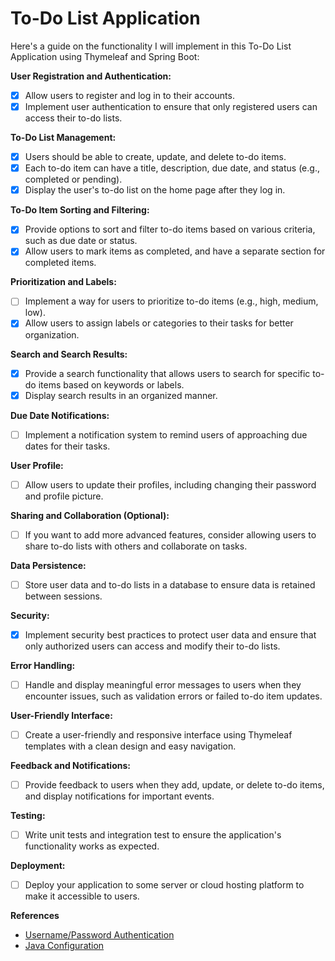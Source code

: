 # To-Do List Application
Here's a guide on the functionality I will implement in this To-Do List Application using Thymeleaf and Spring Boot:

**User Registration and Authentication:**

*   [x] Allow users to register and log in to their accounts.
*   [x] Implement user authentication to ensure that only registered users can access their to-do lists.

**To-Do List Management:**

*   [x] Users should be able to create, update, and delete to-do items.
*   [x] Each to-do item can have a title, description, due date, and status (e.g., completed or pending).
*   [x] Display the user's to-do list on the home page after they log in.

**To-Do Item Sorting and Filtering:**

*   [x] Provide options to sort and filter to-do items based on various criteria, such as due date or status.
*   [x] Allow users to mark items as completed, and have a separate section for completed items.

**Prioritization and Labels:**

*   [ ] Implement a way for users to prioritize to-do items (e.g., high, medium, low).
*   [x] Allow users to assign labels or categories to their tasks for better organization.

**Search and Search Results:**

*   [x] Provide a search functionality that allows users to search for specific to-do items based on keywords or labels.
*   [x] Display search results in an organized manner.

**Due Date Notifications:**

*   [ ] Implement a notification system to remind users of approaching due dates for their tasks.

**User Profile:**

*   [ ] Allow users to update their profiles, including changing their password and profile picture.

**Sharing and Collaboration (Optional):**

*   [ ] If you want to add more advanced features, consider allowing users to share to-do lists with others and collaborate on tasks.

**Data Persistence:**

*   [ ] Store user data and to-do lists in a database to ensure data is retained between sessions.

**Security:**

*   [x] Implement security best practices to protect user data and ensure that only authorized users can access and modify their to-do lists.

**Error Handling:**

*   [ ] Handle and display meaningful error messages to users when they encounter issues, such as validation errors or failed to-do item updates.

**User-Friendly Interface:**

*   [ ] Create a user-friendly and responsive interface using Thymeleaf templates with a clean design and easy navigation.

**Feedback and Notifications:**

*   [ ] Provide feedback to users when they add, update, or delete to-do items, and display notifications for important events.

**Testing:**

*   [ ] Write unit tests and integration test to ensure the application's functionality works as expected.

**Deployment:**

*   [ ] Deploy your application to some server or cloud hosting platform to make it accessible to users.

**References**
* [Username/Password Authentication](https://docs.spring.io/spring-security/reference/servlet/authentication/passwords/index.html)
* [Java Configuration](https://docs.spring.io/spring-security/reference/servlet/configuration/java.html)